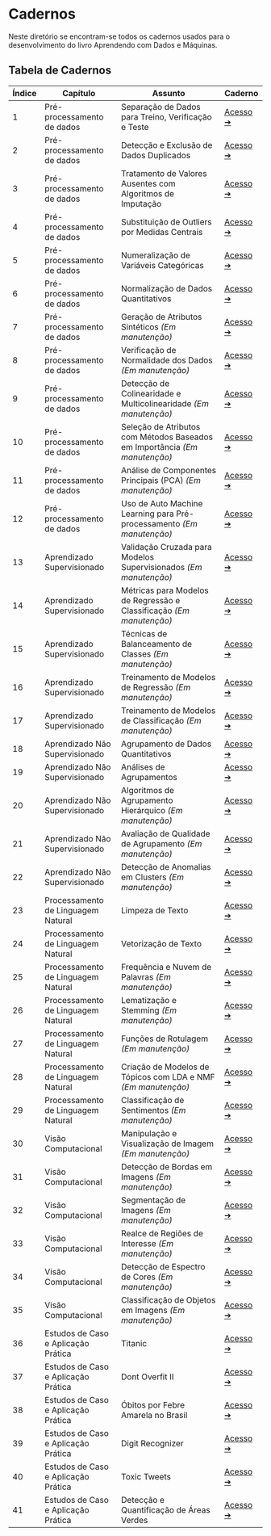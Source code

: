 # Cadernos

Neste diretório se encontram-se todos os cadernos usados para o desenvolvimento do livro Aprendendo com Dados e Máquinas.

## Tabela de Cadernos

| Índice | Capítulo | Assunto | Caderno |
|--------|-------------|------------------------------------------------------------|----------------|
| 1 | Pré-processamento de dados | Separação de Dados para Treino, Verificação e Teste | [Acesso ➔](https://github.com/alexandre11aa/datas_and_machines/blob/main/notebooks/preprocessing/separacao_de_dados_treinamento_validacao_teste.ipynb) |
| 2 | Pré-processamento de dados | Detecção e Exclusão de Dados Duplicados | [Acesso ➔](https://github.com/alexandre11aa/datas_and_machines/blob/main/notebooks/preprocessing/deteccao_e_exclusao_de_dados_duplicados.ipynb) |
| 3 | Pré-processamento de dados | Tratamento de Valores Ausentes com Algoritmos de Imputação | [Acesso ➔](https://github.com/alexandre11aa/datas_and_machines/blob/main/notebooks/preprocessing/tratamento_de_valores_ausentes.ipynb) |
| 4 | Pré-processamento de dados | Substituição de Outliers por Medidas Centrais | [Acesso ➔](https://github.com/alexandre11aa/datas_and_machines/blob/main/notebooks/preprocessing/substituicao_por_medidas_centrais.ipynb) |
| 5 | Pré-processamento de dados | Numeralização de Variáveis Categóricas | [Acesso ➔](https://github.com/alexandre11aa/datas_and_machines/blob/main/notebooks/preprocessing/numeralizacao_de_variaveis_categoricas.ipynb) |
| 6 | Pré-processamento de dados | Normalização de Dados Quantitativos | [Acesso ➔](https://github.com/alexandre11aa/datas_and_machines/blob/main/notebooks/preprocessing/normalizacao_de_dados.ipynb) |
| 7 | Pré-processamento de dados | Geração de Atributos Sintéticos *(Em manutenção)* | [Acesso ➔](https://github.com/alexandre11aa/datas_and_machines/blob/main/notebooks/preprocessing/geracao_de_atributos_sinteticos.ipynb) |
| 8 | Pré-processamento de dados | Verificação de Normalidade dos Dados *(Em manutenção)* | [Acesso ➔](https://github.com/alexandre11aa/datas_and_machines/blob/main/notebooks/preprocessing/verificacao_de_normalidade_dos_dados.ipynb) |
| 9 | Pré-processamento de dados | Detecção de Colinearidade e Multicolinearidade *(Em manutenção)* | [Acesso ➔](https://github.com/alexandre11aa/datas_and_machines/blob/main/notebooks/preprocessing/deteccao_de_colinearidade_e_multicolinearidade.ipynb) |
| 10 | Pré-processamento de dados | Seleção de Atributos com Métodos Baseados em Importância *(Em manutenção)* | [Acesso ➔](https://github.com/alexandre11aa/datas_and_machines/blob/main/notebooks/preprocessing/selecao_de_atributos_com_metodos_baseados_em_importancia.ipynb) |
| 11 | Pré-processamento de dados | Análise de Componentes Principais (PCA) *(Em manutenção)* | [Acesso ➔](https://github.com/alexandre11aa/datas_and_machines/blob/main/notebooks/preprocessing/analise_de_componentes_principais_pca.ipynb) |
| 12 | Pré-processamento de dados | Uso de Auto Machine Learning para Pré-processamento *(Em manutenção)* | [Acesso ➔](https://github.com/alexandre11aa/datas_and_machines/blob/main/notebooks/preprocessing/uso_de_auto_machine_learning_para_preprocessamento.ipynb) |
| 13 | Aprendizado Supervisionado | Validação Cruzada para Modelos Supervisionados *(Em manutenção)* | [Acesso ➔](https://github.com/alexandre11aa/datas_and_machines/blob/main/notebooks/supervised/validacao_cruzada_para_modelos_supervisionados.ipynb) |
| 14 | Aprendizado Supervisionado | Métricas para Modelos de Regressão e Classificação *(Em manutenção)* | [Acesso ➔](https://github.com/alexandre11aa/datas_and_machines/blob/main/notebooks/supervised/metricas_para_modelos_de_regressao_e_classificacao.ipynb) |
| 15 | Aprendizado Supervisionado | Técnicas de Balanceamento de Classes *(Em manutenção)* | [Acesso ➔](https://github.com/alexandre11aa/datas_and_machines/blob/main/notebooks/supervised/tecnicas_de_balanceamento_de_classes.ipynb) |
| 16 | Aprendizado Supervisionado | Treinamento de Modelos de Regressão *(Em manutenção)* | [Acesso ➔](https://github.com/alexandre11aa/datas_and_machines/blob/main/notebooks/supervised/treinamento_de_modelos_de_regressao.ipynb) |
| 17 | Aprendizado Supervisionado | Treinamento de Modelos de Classificação *(Em manutenção)* | [Acesso ➔](https://github.com/alexandre11aa/datas_and_machines/blob/main/notebooks/supervised/treinamento_de_modelos_de_classificacao.ipynb) |
| 18 | Aprendizado Não Supervisionado | Agrupamento de Dados Quantitativos | [Acesso ➔](https://github.com/alexandre11aa/datas_and_machines/blob/main/notebooks/unsupervised/agrupamento_de_dados.ipynb) |
| 19 | Aprendizado Não Supervisionado | Análises de Agrupamentos | [Acesso ➔](https://github.com/alexandre11aa/datas_and_machines/blob/main/notebooks/unsupervised/analises_de_agrupamentos.ipynb) |
| 20 | Aprendizado Não Supervisionado | Algoritmos de Agrupamento Hierárquico *(Em manutenção)* | [Acesso ➔](https://github.com/alexandre11aa/datas_and_machines/blob/main/notebooks/unsupervised/algoritmos_de_agrupamento_hierarquico.ipynb) |
| 21 | Aprendizado Não Supervisionado | Avaliação de Qualidade de Agrupamento *(Em manutenção)* | [Acesso ➔](https://github.com/alexandre11aa/datas_and_machines/blob/main/notebooks/unsupervised/avaliacao_de_qualidade_de_agrupamento.ipynb) |
| 22 | Aprendizado Não Supervisionado | Detecção de Anomalias em Clusters *(Em manutenção)* | [Acesso ➔](https://github.com/alexandre11aa/datas_and_machines/blob/main/notebooks/unsupervised/deteccao_de_anomalias_em_clusters.ipynb) |
| 23 | Processamento de Linguagem Natural | Limpeza de Texto | [Acesso ➔](https://github.com/alexandre11aa/datas_and_machines/blob/main/notebooks/nlp/limpeza_de_texto.ipynb) |
| 24 | Processamento de Linguagem Natural | Vetorização de Texto | [Acesso ➔](https://github.com/alexandre11aa/datas_and_machines/blob/main/notebooks/nlp/vetorizacao_de_texto.ipynb) |
| 25 | Processamento de Linguagem Natural | Frequência e Nuvem de Palavras *(Em manutenção)* | [Acesso ➔](https://github.com/alexandre11aa/datas_and_machines/blob/main/notebooks/nlp/frequencia_e_nuvem_de_palavras.ipynb) |
| 26 | Processamento de Linguagem Natural | Lematização e Stemming *(Em manutenção)* | [Acesso ➔](https://github.com/alexandre11aa/datas_and_machines/blob/main/notebooks/nlp/lematizacao_e_stemming.ipynb) |
| 27 | Processamento de Linguagem Natural | Funções de Rotulagem *(Em manutenção)* | [Acesso ➔](https://github.com/alexandre11aa/datas_and_machines/blob/main/notebooks/nlp/funcoes_de_rotulagem.ipynb) |
| 28 | Processamento de Linguagem Natural | Criação de Modelos de Tópicos com LDA e NMF *(Em manutenção)* | [Acesso ➔](https://github.com/alexandre11aa/datas_and_machines/blob/main/notebooks/nlp/criacao_de_modelos_de_topicos_com_lda_e_nmf.ipynb) |
| 29 | Processamento de Linguagem Natural | Classificação de Sentimentos *(Em manutenção)* | [Acesso ➔](https://github.com/alexandre11aa/datas_and_machines/blob/main/notebooks/nlp/classificacao_de_sentimentos.ipynb) |
| 30 | Visão Computacional | Manipulação e Visualização de Imagem *(Em manutenção)* | [Acesso ➔](https://github.com/alexandre11aa/datas_and_machines/blob/main/notebooks/vision/manipulacao_e_visualizacao_de_imagem.ipynb) |
| 31 | Visão Computacional | Detecção de Bordas em Imagens *(Em manutenção)* | [Acesso ➔](https://github.com/alexandre11aa/datas_and_machines/blob/main/notebooks/vision/deteccao_de_bordas_em_imagens.ipynb) |
| 32 | Visão Computacional | Segmentação de Imagens *(Em manutenção)* | [Acesso ➔](https://github.com/alexandre11aa/datas_and_machines/blob/main/notebooks/vision/segmentacao_de_imagens.ipynb) |
| 33 | Visão Computacional | Realce de Regiões de Interesse *(Em manutenção)* | [Acesso ➔](https://github.com/alexandre11aa/datas_and_machines/blob/main/notebooks/vision/realce_de_regioes_de_interesse.ipynb) |
| 34 | Visão Computacional | Detecção de Espectro de Cores *(Em manutenção)* | [Acesso ➔](https://github.com/alexandre11aa/datas_and_machines/blob/main/notebooks/vision/deteccao_de_espectro_de_cores.ipynb) |
| 35 | Visão Computacional | Classificação de Objetos em Imagens *(Em manutenção)* | [Acesso ➔](https://github.com/alexandre11aa/datas_and_machines/blob/main/notebooks/vision/classificacao_de_objetos_em_imagens.ipynb) |
| 36 | Estudos de Caso e Aplicação Prática | Titanic | [Acesso ➔](https://github.com/alexandre11aa/datas_and_machines/blob/main/notebooks/titanic/titanic.ipynb) |
| 37 | Estudos de Caso e Aplicação Prática | Dont Overfit II | [Acesso ➔](https://github.com/alexandre11aa/datas_and_machines/blob/main/notebooks/dont_overfit_ii/dont_overfit_ii.ipynb) |
| 38 | Estudos de Caso e Aplicação Prática | Óbitos por Febre Amarela no Brasil | [Acesso ➔](https://github.com/alexandre11aa/datas_and_machines/blob/main/notebooks/obitos_por_fa/obitos_por_fa.ipynb) |
| 39 | Estudos de Caso e Aplicação Prática | Digit Recognizer | [Acesso ➔](https://github.com/alexandre11aa/datas_and_machines/blob/main/notebooks/digit_recognizer/digit_recognizer.ipynb) |
| 40 | Estudos de Caso e Aplicação Prática | Toxic Tweets | [Acesso ➔](https://github.com/alexandre11aa/datas_and_machines/blob/main/notebooks/toxic_tweets/final_project.ipynb) |
| 41 | Estudos de Caso e Aplicação Prática | Detecção e Quantificação de Áreas Verdes | [Acesso ➔](https://github.com/alexandre11aa/datas_and_machines/blob/main/notebooks/areas_verdes/final_project.ipynb) |